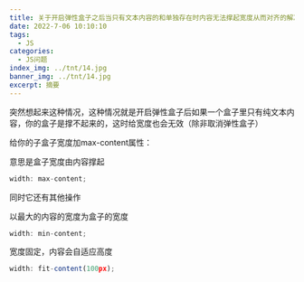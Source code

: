 ```yaml
---
title: 关于开启弹性盒子之后当只有文本内容的和单独存在时内容无法撑起宽度从而对齐的解决方案
date: 2022-7-06 10:10:10
tags:
  - JS
categories:
  - JS问题
index_img: ../tnt/14.jpg
banner_img: ../tnt/14.jpg
excerpt: 摘要
---
```


突然想起来这种情况，这种情况就是开启弹性盒子后如果一个盒子里只有纯文本内容，你的盒子是撑不起来的，这时给宽度也会无效（除非取消弹性盒子）

给你的子盒子宽度加max-content属性：

意思是盒子宽度由内容撑起
```javascript
width: max-content;
```
同时它还有其他操作


以最大的内容的宽度为盒子的宽度

```javascript
width: min-content;
```

宽度固定，内容会自适应高度
```javascript
width: fit-content(100px);
```